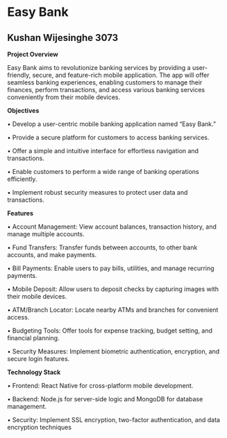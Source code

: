 # Easy Bank
Kushan Wijesinghe 3073
-------------------------
**Project Overview**

Easy Bank aims to revolutionize banking services by providing a user-friendly, secure, and feature-rich mobile application. The app will offer seamless banking experiences, enabling customers to manage their finances, perform transactions, and access various banking services conveniently from their mobile devices.

**Objectives**

• Develop a user-centric mobile banking application named “Easy Bank.”

• Provide a secure platform for customers to access banking services.

• Offer a simple and intuitive interface for effortless navigation and transactions.

• Enable customers to perform a wide range of banking operations efficiently.

• Implement robust security measures to protect user data and transactions.

**Features**

• Account Management: View account balances, transaction history, and manage multiple accounts.

• Fund Transfers: Transfer funds between accounts, to other bank accounts, and make payments.

• Bill Payments: Enable users to pay bills, utilities, and manage recurring payments.

• Mobile Deposit: Allow users to deposit checks by capturing images with their mobile devices.

• ATM/Branch Locator: Locate nearby ATMs and branches for convenient access.

• Budgeting Tools: Offer tools for expense tracking, budget setting, and financial planning.

• Security Measures: Implement biometric authentication, encryption, and secure login features.

**Technology Stack**

• Frontend: React Native for cross-platform mobile development.

• Backend: Node.js for server-side logic and MongoDB for database management.

• Security: Implement SSL encryption, two-factor authentication, and data encryption techniques


